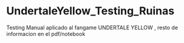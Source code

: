 # UndertaleYellow_Testing_Ruinas
Testing Manual aplicado al fangame UNDERTALE YELLOW , resto de informacion en el pdf/notebook
